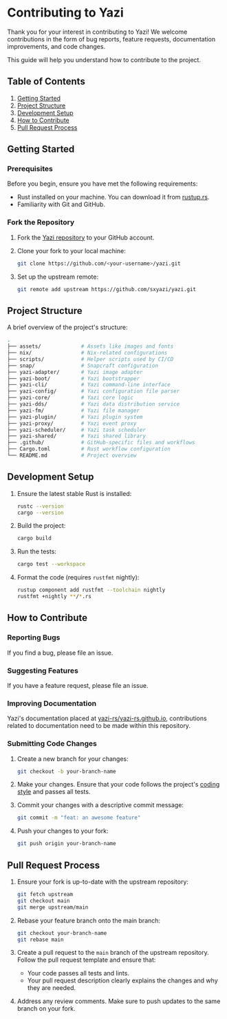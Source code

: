 # Contributing to Yazi

Thank you for your interest in contributing to Yazi! We welcome contributions in the form of bug reports, feature requests, documentation improvements, and code changes.

This guide will help you understand how to contribute to the project.

## Table of Contents

1. [Getting Started](#getting-started)
2. [Project Structure](#project-structure)
3. [Development Setup](#development-setup)
4. [How to Contribute](#how-to-contribute)
5. [Pull Request Process](#pull-request-process)

## Getting Started

### Prerequisites

Before you begin, ensure you have met the following requirements:

- Rust installed on your machine. You can download it from [rustup.rs](https://rustup.rs).
- Familiarity with Git and GitHub.

### Fork the Repository

1. Fork the [Yazi repository](https://github.com/sxyazi/yazi) to your GitHub account.
2. Clone your fork to your local machine:

   ```sh
   git clone https://github.com/<your-username>/yazi.git
   ```

3. Set up the upstream remote:
   ```sh
   git remote add upstream https://github.com/sxyazi/yazi.git
   ```

## Project Structure

A brief overview of the project's structure:

```sh
.
├── assets/             # Assets like images and fonts
├── nix/                # Nix-related configurations
├── scripts/            # Helper scripts used by CI/CD
├── snap/               # Snapcraft configuration
├── yazi-adapter/       # Yazi image adapter
├── yazi-boot/          # Yazi bootstrapper
├── yazi-cli/           # Yazi command-line interface
├── yazi-config/        # Yazi configuration file parser
├── yazi-core/          # Yazi core logic
├── yazi-dds/           # Yazi data distribution service
├── yazi-fm/            # Yazi file manager
├── yazi-plugin/        # Yazi plugin system
├── yazi-proxy/         # Yazi event proxy
├── yazi-scheduler/     # Yazi task scheduler
├── yazi-shared/        # Yazi shared library
├── .github/            # GitHub-specific files and workflows
├── Cargo.toml          # Rust workflow configuration
└── README.md           # Project overview
```

## Development Setup

1. Ensure the latest stable Rust is installed:

   ```sh
   rustc --version
   cargo --version
   ```

2. Build the project:

   ```sh
   cargo build
   ```

3. Run the tests:

   ```sh
   cargo test --workspace
   ```

4. Format the code (requires `rustfmt` nightly):

   ```sh
   rustup component add rustfmt --toolchain nightly
   rustfmt +nightly **/*.rs
   ```

## How to Contribute

### Reporting Bugs

If you find a bug, please file an issue.

### Suggesting Features

If you have a feature request, please file an issue.

### Improving Documentation

Yazi's documentation placed at [yazi-rs/yazi-rs.github.io](https://github.com/yazi-rs/yazi-rs.github.io), contributions related to documentation need to be made within this repository.

### Submitting Code Changes

1. Create a new branch for your changes:

   ```sh
   git checkout -b your-branch-name
   ```

2. Make your changes. Ensure that your code follows the project's [coding style](https://github.com/sxyazi/yazi/blob/main/rustfmt.toml) and passes all tests.
3. Commit your changes with a descriptive commit message:

   ```sh
   git commit -m "feat: an awesome feature"
   ```

4. Push your changes to your fork:
   ```sh
   git push origin your-branch-name
   ```

## Pull Request Process

1. Ensure your fork is up-to-date with the upstream repository:

   ```sh
   git fetch upstream
   git checkout main
   git merge upstream/main
   ```

2. Rebase your feature branch onto the main branch:

   ```sh
   git checkout your-branch-name
   git rebase main
   ```

3. Create a pull request to the `main` branch of the upstream repository. Follow the pull request template and ensure that:
   - Your code passes all tests and lints.
   - Your pull request description clearly explains the changes and why they are needed.
4. Address any review comments. Make sure to push updates to the same branch on your fork.
